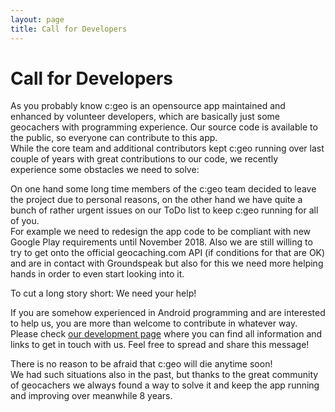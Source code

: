 ```yaml
---
layout: page
title: Call for Developers
---
```


# Call for Developers

As you probably know c:geo is an opensource app maintained and enhanced by volunteer developers, which are basically just some geocachers with programming experience. Our source code is available to the public, so everyone can contribute to this app.  
While the core team and additional contributors kept c:geo running over last couple of years with great contributions to our code, we recently experience some obstacles we need to solve:

On one hand some long time members of the c:geo team decided to leave the project due to personal reasons, on the other hand we have quite a bunch of rather urgent issues on our ToDo list to keep c:geo running for all of you.  
For example we need to redesign the app code to be compliant with new Google Play requirements until November 2018. Also we are still willing to try to get onto the official geocaching.com API (if conditions for that are OK) and are in contact with Groundspeak but also for this we need more helping hands in order to even start looking into it.

To cut a long story short: We need your help!

If you are somehow experienced in Android programming and are interested to help us, you are more than welcome to contribute in whatever way. Please check [our development page](/development) where you can find all information and links to get in touch with us. Feel free to spread and share this message!

There is no reason to be afraid that c:geo will die anytime soon!  
We had such situations also in the past, but thanks to the great community of geocachers we always found a way to solve it and keep the app running and improving over meanwhile 8 years.
